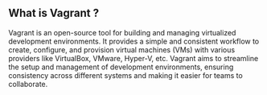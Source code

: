 ## What is Vagrant ?

Vagrant is an open-source tool for building and managing virtualized development environments. It provides a simple and consistent workflow to create, configure, and provision virtual machines (VMs) with various providers like VirtualBox, VMware, Hyper-V, etc. Vagrant aims to streamline the setup and management of development environments, ensuring consistency across different systems and making it easier for teams to collaborate.
